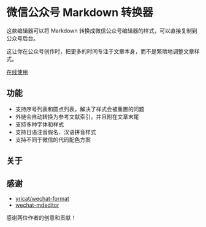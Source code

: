 # 微信公众号 Markdown 转换器

这款编辑器可以将 Markdown 转换成微信公众号编辑器的样式，可以直接复制到公众号后台。

这让你在公众号创作时，把更多的时间专注于文章本身，而不是繁琐地调整文章样式。

[在线使用](https://wxmvv.github.io/markdown2html-wechat/)

## 功能

- 支持序号列表和圆点列表，解决了样式会被重置的问题
- 外链会自动转换为参考文献索引，并且附在文章末尾
- 支持多种字体和样式
- 支持日语注音假名、汉语拼音样式
- 支持不同于微信的代码配色方案

## 关于

## 感谢

- [yricat/wechat-format](https://github.com/lyricat/wechat-format)
- [wechat-mdeditor](https://github.com/zkqiang/wechat-mdeditor)

感谢两位作者的创意和贡献！
